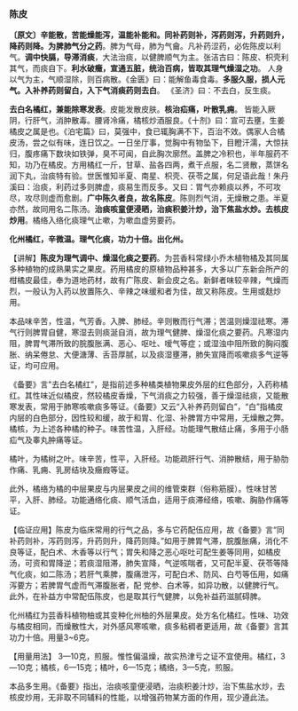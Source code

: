 ### 陈皮

**〔原文〕辛能散，苦能燥能泻，温能补能和。同补药则补，泻药则泻，升药则升，降药则降。为脾肺气分之药**。脾为气母，肺为气龠。凡补药涩药，必佐陈皮以利气。**调中快膈，导滞消痰**，大法治痰，以健脾顺气为主。张洁古曰：陈皮、枳壳利其气，而痰自下。**利水破癥，宣通五脏，统治百病，皆取其理气燥湿之功**。 人身以气为主，气顺湿除，则百病散。《金匮》曰：能解鱼毒食毒。**多服久服，损人元气。入补养药则留白，入下气消痰药则去白**。
《圣济》曰：不去白，反生痰。

**去白名橘红，兼能除寒发表**。皮能发散皮肤。**核治疝痛，叶散乳痈**。 皆能入厥阴，行肝气，消肿散毒。腰肾冷痛，橘核炒酒服良。《十剂》曰：宣可去壅，生姜橘皮之属是也。《泊宅篇》曰，莫强中，食已辄胸满不下，百治不效。偶家人合橘皮汤，尝之似有味，连日饮之。一日坐厅事，觉胸中有物坠下，目瞪汗濡，大惊扶归，腹疼痛下数块如铁弹，臭不可闻，自此胸次廓然。盖脾之冷积也，半年服药不知，功乃在橘皮。方用橘红一斤，甘草、盐各四两，煮干点服，名二贤散，蒸饼名润下丸，治痰特有验。世医惟知半夏、南星、枳壳、茯苓之属，何足语此哉！朱丹溪曰：治痰，利药过多则脾虚，痰易生而反多。又曰：胃气亦赖痰以养，不可攻尽，攻尽则虚而愈剧。**广中陈久者良，故名陈皮**。陈则烈气消，无燥散之患。半夏亦然，故同用名二陈汤。**治痰咳童便浸晒，治痰积姜汁炒，治下焦盐水炒。去核皮炒用**。橘络入络化痰理气止嗽，为嗽血虚劳要药。

**化州橘红，辛微温。理气化痰，功力十倍。出化州。**

【讲解】**陈皮为理气调中、燥湿化痰之要药**。为芸香科常绿小乔木植物橘及其同属多种植物的成熟果实之果皮。药用橘皮的原植物品种甚多，大多以广东新会所产的柑橘皮最佳，奉为道地药材，故有广陈皮、新会皮之名。新鲜者味较辛辣，气燥而烈，一般认为入药以放置陈久、辛辣之味缓和者为佳，故又称陈皮。生用或麸炒用。

本品味辛苦，性温，气芳香。入脾、肺经。辛则散而行气滞；苦温则燥湿祛寒。滞气行则脾胃自健，寒湿去则痰涎自消，故为理气健脾、燥湿化痰之要药。凡寒湿内阻，脾胃气滞所致的脘腹胀满、恶心、呕吐、嗳气等症；或湿浊中阻所致的胸闷腹胀、纳呆倦怠、大便溏薄、舌苔厚腻，以及痰湿壅滞，肺失宣降而咳嗽痰多气逆等证，均可应用。

《备要》言"去白名橘红”，是指前述多种橘类植物果皮外层的红色部分，入药称橘红。其性味近似橘皮，然较橘皮香燥，下气消痰之力较强，善于燥湿祛痰，又能散寒发表，常用于肺寒咳嗽痰多等证。《备要》又云“入补养药则留白”，“白”指橘皮内层的白色部分，因性较和缓，故于和胃、化湿、补脾胃方中常用，无燥散之弊。橘核，为上述各种橘的种子。味苦性温，入肝经。功能理气散结止痛，多用于小肠疝气及睾丸肿痛等证。

橘叶，为橘树之叶。味辛苦，性平，入肝经。功能疏肝行气、消肿散结，用于胁肋作痛、乳痈、乳房结块及癥瘕等证。

此外，橘络为橘的中层果皮与内层果皮之间的维管束群（俗称筋膜）。性味甘苦平，入肝、肺经。功能通络化痰、顺气活血，适用于痰滞经络，咳嗽、胸胁作痛等证。

【临证应用】陈皮为临床常用的行气之品，多与它药配伍应用，故《备要》言“同补药则补，泻药则泻，升药则升，降药则降。”如用于脾胃气滞，脘腹胀痛，消化不良等证，配白术、木香等以行气；胃失和降之恶心呕吐可配生姜等同用，如橘皮汤，可资和胃降逆；若痰湿阻滞，肺失宣降，气逆咳喘者，又可配半夏、茯苓等降气化痰，如二陈汤；若肝气乘脾，腹痛泄泻，可配白术、防风、白芍等伍用，如痛泻要方；若脾胃气虚而气滞腹胀者，配
党参、白术等，如异功散，以健脾行气。此外，在补益方中常配伍陈皮，也是取其行气健脾，以免补益药滋腻碍脾。

化州橘红为芸香科植物柚或其变种化州柚的外层果皮。处方名化橘红。性味、功效与橘皮相同，而燥散性大，对外感风寒咳嗽，痰多粘稠者更适用，故《备要》言其功力十倍。用量3~6克。

【用量用法】 3—10克，煎服。惟性偏温燥，故实热津亏之证不宜使用。橘红，3—10克；橘核，6—15克；橘叶，6—15克；橘络，3—5克，煎服。

本品多生用。《备要》指出，治痰咳童便浸晒，治痰积姜汁炒，治下焦盐水炒，去核皮炒用，无非取不同辅料的性能，以增强药物某方面的作用，现少遵此法。
